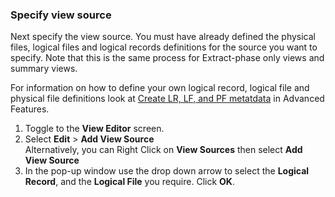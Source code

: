 ### Specify view source 

Next specify the view source. You must have already defined the physical files, logical files and logical records definitions for the source you want to specify. Note that this is the same process for Extract-phase only views and summary views.

For information on how to define your own logical record, logical file and physical file definitions look at [Create LR, LF, and PF metatdata](./CreateLRLFPFs.html) in Advanced Features.

1. Toggle to the **View Editor** screen.
2. Select **Edit** > **Add View Source**  
   Alternatively, you can Right Click on **View Sources** then select **Add View Source**
3. In the pop-up window use the drop down arrow to select the **Logical Record**, and the **Logical File** you require. Click **OK**.